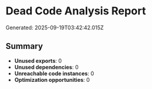 # Dead Code Analysis Report
Generated: 2025-09-19T03:42:42.015Z

## Summary

- **Unused exports**: 0
- **Unused dependencies**: 0
- **Unreachable code instances**: 0
- **Optimization opportunities**: 0
